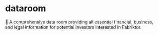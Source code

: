 # dataroom
 🎩 A comprehensive data room providing all essential financial, business, and legal information for potential investors interested in Fabriktor.
